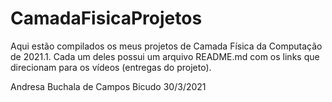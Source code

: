 # CamadaFisicaProjetos

Aqui estão compilados os meus projetos de Camada Física da Computação de 2021.1.
Cada um deles possui um arquivo README.md com os links que direcionam para os vídeos (entregas do projeto).

Andresa Buchala de Campos Bicudo 30/3/2021
